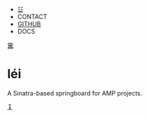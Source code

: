 - [☳][1]
- CONTACT
- [GITHUB][2]
- DOCS

靁

# léi

A Sinatra-based springboard for AMP projects.

[↧][3]

[1]: /
[2]: https://github.com/emchang3/lei
[3]: #about
